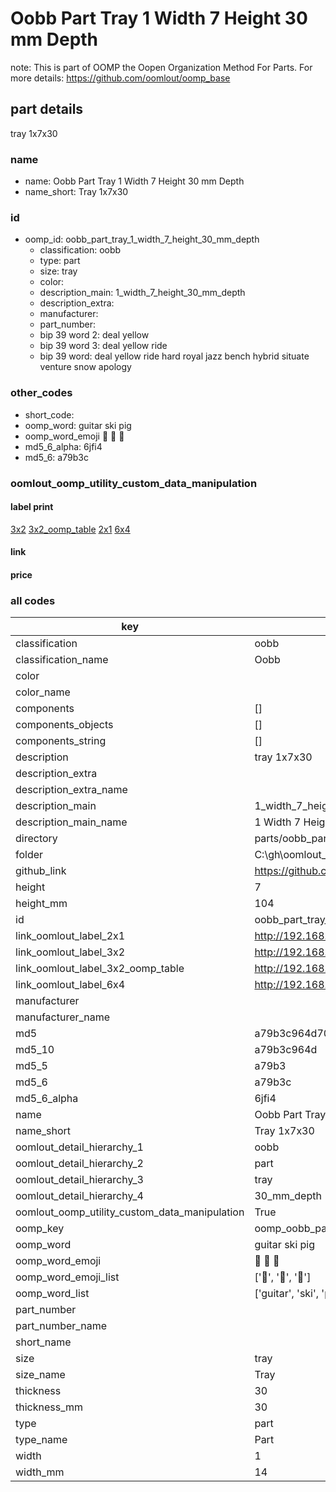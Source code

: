 # Oobb Part Tray 1 Width 7 Height 30 mm Depth  

note: This is part of OOMP the Oopen Organization Method For Parts. For more details: https://github.com/oomlout/oomp_base

##  part details
  



tray 1x7x30



### name
* name: Oobb Part Tray 1 Width 7 Height 30 mm Depth
* name_short: Tray 1x7x30 
### id
* oomp_id: oobb_part_tray_1_width_7_height_30_mm_depth
  * classification: oobb
  * type: part
  * size: tray
  * color: 
  * description_main: 1_width_7_height_30_mm_depth
  * description_extra: 
  * manufacturer: 
  * part_number: 
  * bip 39 word 2: deal yellow
  * bip 39 word 3: deal yellow ride
  * bip 39 word: deal yellow ride hard royal jazz bench hybrid situate venture snow apology

### other_codes
* short_code: 
* oomp_word: guitar ski pig
* oomp_word_emoji :guitar: :ski: :pig:
* md5_6_alpha: 6jfi4
* md5_6: a79b3c






### oomlout_oomp_utility_custom_data_manipulation
#### label print
[3x2](http://192.168.1.245:1112/?label=oomp%206jfi4)
[3x2_oomp_table](http://192.168.1.108:1112/?label=oomp%206jfi4)
[2x1](http://192.168.1.242:1112/?label=oomp%206jfi4)
[6x4](http://192.168.1.55:1112/?label=oomp%206jfi4)    

#### link

                              

#### price







### all codes 
| key | value |  
| --- | --- |  
| classification | oobb |  
| classification_name | Oobb |  
| color |  |  
| color_name |  |  
| components | [] |  
| components_objects | [] |  
| components_string | [] |  
| description | tray 1x7x30 |  
| description_extra |  |  
| description_extra_name |  |  
| description_main | 1_width_7_height_30_mm_depth |  
| description_main_name | 1 Width 7 Height 30 mm Depth |  
| directory | parts/oobb_part_tray_1_width_7_height_30_mm_depth |  
| folder | C:\gh\oomlout_oobb_version_4_generated_parts\things\oobb_part_tray_1_width_7_height_30_mm_depth |  
| github_link | https://github.com/oomlout/oomlout_oomp_part_src/tree/main/parts/oobb_part_tray_1_width_7_height_30_mm_depth |  
| height | 7 |  
| height_mm | 104 |  
| id | oobb_part_tray_1_width_7_height_30_mm_depth |  
| link_oomlout_label_2x1 | http://192.168.1.242:1112/?label=oomp%206jfi4 |  
| link_oomlout_label_3x2 | http://192.168.1.245:1112/?label=oomp%206jfi4 |  
| link_oomlout_label_3x2_oomp_table | http://192.168.1.108:1112/?label=oomp%206jfi4 |  
| link_oomlout_label_6x4 | http://192.168.1.55:1112/?label=oomp%206jfi4 |  
| manufacturer |  |  
| manufacturer_name |  |  
| md5 | a79b3c964d7002a1ddde569372ffc1c1 |  
| md5_10 | a79b3c964d |  
| md5_5 | a79b3 |  
| md5_6 | a79b3c |  
| md5_6_alpha | 6jfi4 |  
| name | Oobb Part Tray 1 Width 7 Height 30 mm Depth |  
| name_short | Tray 1x7x30  |  
| oomlout_detail_hierarchy_1 | oobb |  
| oomlout_detail_hierarchy_2 | part |  
| oomlout_detail_hierarchy_3 | tray |  
| oomlout_detail_hierarchy_4 | 30_mm_depth |  
| oomlout_oomp_utility_custom_data_manipulation | True |  
| oomp_key | oomp_oobb_part_tray_1_width_7_height_30_mm_depth |  
| oomp_word | guitar ski pig |  
| oomp_word_emoji | :guitar: :ski: :pig: |  
| oomp_word_emoji_list | [':guitar:', ':ski:', ':pig:'] |  
| oomp_word_list | ['guitar', 'ski', 'pig'] |  
| part_number |  |  
| part_number_name |  |  
| short_name |  |  
| size | tray |  
| size_name | Tray |  
| thickness | 30 |  
| thickness_mm | 30 |  
| type | part |  
| type_name | Part |  
| width | 1 |  
| width_mm | 14 |  
